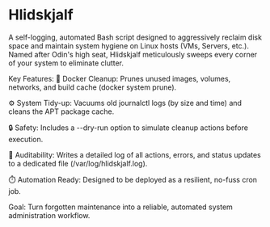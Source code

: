 # Hlidskjalf
A self-logging, automated Bash script designed to aggressively reclaim disk space and maintain system hygiene on Linux hosts (VMs, Servers, etc.). Named after Odin's high seat, Hlidskjalf meticulously sweeps every corner of your system to eliminate clutter.

Key Features:
🧹 Docker Cleanup: Prunes unused images, volumes, networks, and build cache (docker system prune).

⚙️ System Tidy-up: Vacuums old journalctl logs (by size and time) and cleans the APT package cache.

🔒 Safety: Includes a --dry-run option to simulate cleanup actions before execution.

📄 Auditability: Writes a detailed log of all actions, errors, and status updates to a dedicated file (/var/log/hlidskjalf.log).

⏱️ Automation Ready: Designed to be deployed as a resilient, no-fuss cron job.

Goal: Turn forgotten maintenance into a reliable, automated system administration workflow.
